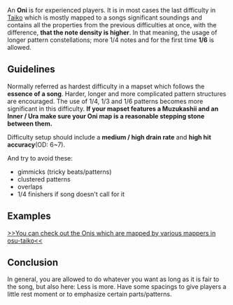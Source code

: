 An **Oni** is for experienced players. It is in most cases the last difficulty in [Taiko](Taiko) which is mostly mapped to a songs significant soundings and contains all the properties from the previous difficulties at once, with the difference, **that the note density is higher**. In that meaning, the usage of longer pattern constellations; more 1/4 notes and for the first time **1/6** is allowed.

Guidelines
----------

Normally referred as hardest difficulty in a mapset which follows the **essence of a song**. Harder, longer and more complicated pattern structures are encouraged. The use of 1/4, 1/3 and 1/6 patterns becomes more significant in this difficulty. **If your mapset features a Muzukashii and an Inner / Ura make sure your Oni map is a reasonable stepping stone between them.**

Difficulty setup should include a **medium / high drain rate** and **high hit accuracy**(OD: 6~7).

And try to avoid these:

-   gimmicks (tricky beats/patterns)
-   clustered patterns
-   overlaps
-   1/4 finishers if song doesn't call for it

Examples
--------

[>>You can check out the Onis which are mapped by various mappers in osu-taiko<<](https://osu.ppy.sh/p/beatmaplist?q=taiko%20oni)

Conclusion
----------

In general, you are allowed to do whatever you want as long as it is fair to the song, but also here: Less is more. Have some spacings to give players a little rest moment or to emphasize certain parts/patterns.
